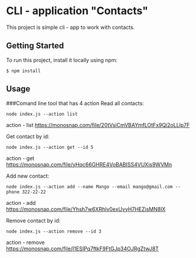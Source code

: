# CLI - application "Contacts"

This project is simple cli - app to work with contacts.

## Getting Started

To run this project, install it locally using npm:
```
$ npm install

```

## Usage
###Comand line tool that has 4 action
Read all contacts: 
```
node index.js --action list

```

action - list https://monosnap.com/file/20tVsiCmVBAYmfLOtFx9Qi2oLLlp7F

Get contact by id:

```
node index.js --action get --id 5

```

action - get https://monosnap.com/file/yHqc66GHRE4VoBABISS4VUXis9WVMn

Add new contact:

```
node index.js --action add --name Mango --email mango@gmail.com --phone 322-22-22

```

action - add https://monosnap.com/file/Yhsh7w6XRhlv0exUvyH7HEZisMN8lX

Remove contact by id:

```
node index.js --action remove --id 3

```

action - remove https://monosnap.com/file/I1ESIPq7ftkF9FtGJp34OJRgZtwJ8T
